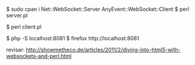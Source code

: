 $ sudo cpan i Net::WebSocket::Server AnyEvent::WebSocket::Client
$ perl server.pl

$ perl client.pl

$ php -S localhost:8081
$ firefox http://localhost:8081


revisar: http://showmetheco.de/articles/2011/2/diving-into-html5-with-websockets-and-perl.html